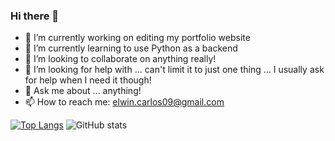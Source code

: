 ### Hi there 👋

- 🔭 I’m currently working on editing my portfolio website
- 🌱 I’m currently learning to use Python as a backend
- 👯 I’m looking to collaborate on anything really!
- 🤔 I’m looking for help with ... can't limit it to just one thing ... I usually ask for help when I need it though!
- 💬 Ask me about ... anything!
- 📫 How to reach me: elwin.carlos09@gmail.com

[![Top Langs](https://github-readme-stats.vercel.app/api/top-langs/?username=ecarlos09)](https://github.com/ecarlos09/github-readme-stats)
![GitHub stats](https://github-readme-stats.vercel.app/api?username=ecarlos09&show_icons=true&theme=dracula)
